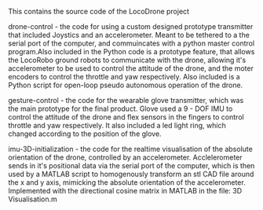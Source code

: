 This contains the source code of the LocoDrone project

drone-control - the code for using a custom designed prototype transmitter that included Joystics and an accelerometer. Meant to
                be tethered to a the serial port of the computer, and commuincates with a python master control program.Also
                included in the Python code is a prototype feature, that allows the LocoRobo ground robots to communicate with
                the drone, allowing it's accelerometer to be used to control the attitude of the drone, and the moter encoders
                to control the throttle and yaw respectively. Also included is a Python script for open-loop pseudo autonomous
                operation of the drone.


gesture-control - the code for the wearable glove transmitter, which was the main prototype for the final product. Glove used a 
		  9 - DOF IMU to control the attitude of the drone and flex sensors in the fingers to control throttle and yaw
		  respectively. It also included a led light ring, which changed according to the position of the glove.


imu-3D-initialization - the code for the realtime visualisation of the absolute orientation of the drone, controlled by an 
 			accelerometer. Acclelerometer sends in it's positional data via the serial port of the computer, which
			is then used by a MATLAB script to homogenously transform an stl CAD file around the x and y axis, mimicking
			the absolute orientation of the accelerometer. Implemented with the directional cosine matrix in MATLAB in 
			the file: 3D Visualisation.m 
